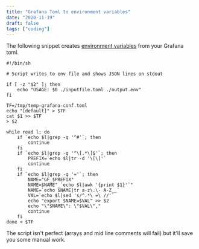 ```yaml
---
title: "Grafana Toml to environment variables"
date: "2020-11-19"
draft: false
tags: ["coding"]
---
```


The following snippet creates
[environment variables](https://grafana.com/docs/grafana/latest/administration/configuration/#configure-with-environment-variables)
from your Grafana toml.

```shell
#!/bin/sh

# Script writes to env file and shows JSON lines on stdout

if [ -z "$2" ]; then
	echo "USAGE: $0 ./inputfile.toml ./output.env"
fi

TF=/tmp/temp-grafana-conf.toml
echo "[default]" > $TF
cat $1 >> $TF
> $2

while read l; do
	if `echo $l|grep -q '^#'`; then
		continue
	fi
	if `echo $l|grep -q '^\[.*\]$'`; then
		PREFIX=`echo $l|tr -d '\[\]'`
		continue
	fi
	if `echo $l|grep -q '='`; then
		NAME="GF_$PREFIX"
		NAME=$NAME"_`echo $l|awk '{print $1}'`"
		NAME=`echo $NAME|tr a-z\.\- A-Z__`
		VAL=`echo $l|sed 's/^.*\ =\ //'`
		echo "export $NAME=$VAL" >> $2
		echo "\"$NAME\": \"$VAL\","
		continue
	fi
done < $TF
```

The script isn't perfect (arrays and mid line comments will fail) but it'll save you some manual work.

